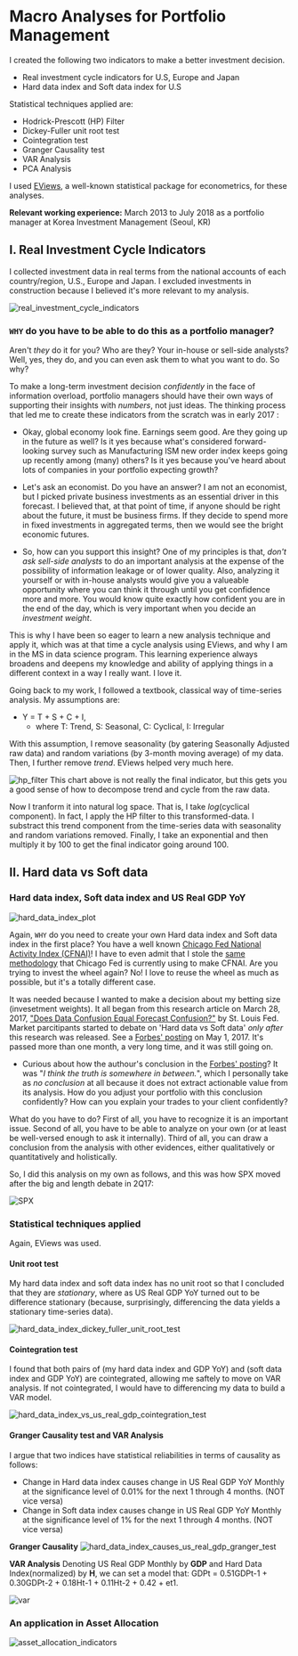 # Macro Analyses for Portfolio Management

I created the following two indicators to make a better investment decision.
- Real investment cycle indicators for U.S, Europe and Japan
- Hard data index and Soft data index for U.S

Statistical techniques applied are:
- Hodrick-Prescott (HP) Filter
- Dickey-Fuller unit root test
- Cointegration test
- Granger Causality test
- VAR Analysis
- PCA Analysis

I used [EViews](https://www.eviews.com/home.html), a well-known statistical package for econometrics, for these analyses.

**Relevant working experience:** March 2013 to July 2018 as a portfolio manager at Korea Investment Management (Seoul, KR)

## I. Real Investment Cycle Indicators
I collected investment data in real terms from the national accounts of each country/region, U.S., Europe and Japan. I excluded investments in construction because I believed it's more relevant to my analysis.

![real_investment_cycle_indicators](real_investment_cycle_indicators.jpg)

### `WHY` do you have to be able to do this as a portfolio manager?
Aren't *they* do it for you? Who are they? Your in-house or sell-side analysts? Well, yes, they do, and you can even ask them to what you want to do. So why?

To make a long-term investment decision *confidently* in the face of information overload, portfolio managers should have their own ways of supporting their insights with *numbers*, not just ideas. The thinking process that led me to create these indicators from the scratch was in early 2017 :

- Okay, global economy look fine. Earnings seem good. Are they going up in the future as well? Is it yes because what's considered forward-looking survey such as Manufacturing ISM new order index keeps going up recently among (many) others? Is it yes because you've heard about lots of companies in your portfolio expecting growth?

- Let's ask an economist. Do you have an answer? I am not an economist, but I picked private business investments as an essential driver in this forecast. I believed that, at that point of time, if anyone should be right about the future, it must be business firms. If they decide to spend more in fixed investments in aggregated terms, then we would see the bright economic futures.

- So, how can you support this insight? One of my principles is that, *don't ask sell-side analysts* to do an important analysis at the expense of the possibility of information leakage or of lower quality. Also, analyzing it yourself or with in-house analysts would give you a valueable opportunity where you can think it through until you get confidence more and more. You would know quite exactly how confident you are in the end of the day, which is very important when you decide an *investment weight*.

This is why I have been so eager to learn a new analysis technique and apply it, which was at that time a cycle analysis using EViews, and why I am in the MS in data science program. This learning experience always broadens and deepens my knowledge and ability of applying things in a different context in a way I really want. I love it.


Going back to my work, I followed a textbook, classical way of time-series analysis. My assumptions are:
- Y = T + S + C + I,
  - where T: Trend, S: Seasonal, C: Cyclical, I: Irregular
 
 With this assumption, I remove seasonality (by gatering Seasonally Adjusted raw data) and random variations (by 3-month moving average) of my data. Then, I further remove *trend*. EViews helped very much here.


![hp_filter](hp_filter.jpg)
This chart above is not really the final indicator, but this gets you a good sense of how to decompose trend and cycle from the raw data.

Now I tranform it into natural log space. That is, I take *log*(cyclical component). In fact, I apply the HP filter to this transformed-data. I substract this trend component from the time-series data with seasonality and random variations removed. Finally, I take an exponential and then multiply it by 100 to get the final indicator going around 100.



## II. Hard data vs Soft data
### Hard data index, Soft data index and US Real GDP YoY
![hard_data_index_plot](hard_data_index_plot.jpg)

Again, `WHY` do you need to create your own Hard data index and Soft data index in the first place? You have a well known [Chicago Fed National Activity Index (CFNAI)](https://www.chicagofed.org/research/data/cfnai/current-data)! I have to even admit that I stole the [same methodology](https://www.chicagofed.org/~/media/publications/cfnai/background/cfnai-background-pdf.pdf) that Chicago Fed is currently using to make CFNAI. Are you trying to invest the wheel again? No! I love to reuse the wheel as much as possible, but it's a totally different case.

It was needed because I wanted to make a decision about my betting size (invesetment weights). It all began from this research article on March 28, 2017, ["Does Data Confusion Equal Forecast Confusion?"](https://research.stlouisfed.org/publications/economic-synopses/2017/03/28/does-data-confusion-equal-forecast-confusion/) by St. Louis Fed. Market parcitipants started to debate on 'Hard data vs Soft data' *only after* this research was released. See a [Forbes' posting](https://www.forbes.com/sites/scottanderson/2017/05/01/the-hard-vs-soft-data-debate-rages-on/#6719103f52a1) on May 1, 2017. It's passed more than one month, a very long time, and it was still going on.

- Curious about how the authour's conclusion in the [Forbes' posting](https://www.forbes.com/sites/scottanderson/2017/05/01/the-hard-vs-soft-data-debate-rages-on/#6719103f52a1)? It was "*I think the truth is somewhere in between.*", which I personally take as *no conclusion* at all because it does not extract actionable value from its analysis. How do you adjust your portfolio with this conclusion confidently? How can you explain your trades to your client confidently?

What do you have to do? First of all, you have to recognize it is an important issue. Second of all, you have to be able to analyze on your own (or at least be well-versed enough to ask it internally). Third of all, you can draw a conclusion from the analysis with other evidences, either qualitatively or quantitatively and holistically.

So, I did this analysis on my own as follows, and this was how SPX moved after the big and length debate in 2Q17:

![SPX](spx.png)


### Statistical techniques applied
Again, EViews was used.

#### Unit root test
My hard data index and soft data index has no unit root so that I concluded that they are *stationary*, where as US Real GDP YoY turned out to be difference stationary (because, surprisingly, differencing the data yields a stationary time-series data).

![hard_data_index_dickey_fuller_unit_root_test](hard_data_index_dickey_fuller_unit_root_test.jpg)


#### Cointegration test
I found that both pairs of (my hard data index and GDP YoY) and  (soft data index and GDP YoY) are cointegrated, allowing me saftely to move on VAR analysis. If not cointegrated, I would have to differencing my data to build a VAR model.

![hard_data_index_vs_us_real_gdp_cointegration_test](hard_data_index_vs_us_real_gdp_cointegration_test.jpg)


#### Granger Causality test and VAR Analysis
I argue that two indices have statistical reliabilities in terms of causality as follows:

- Change in Hard data index causes change in US Real GDP YoY Monthly at the significance level of 0.01% for the next 1 through 4 months. (NOT vice versa)
- Change in Soft data index causes change in US Real GDP YoY Monthly at the significance level of 1% for the next 1 through 4 months. (NOT vice versa)

**Granger Causality**
![hard_data_index_causes_us_real_gdp_granger_test](hard_data_index_causes_us_real_gdp_granger_test.jpg)

**VAR Analysis**
Denoting US Real GDP Monthly by **GDP** and Hard Data Index(normalized) by **H**, we can set a model that:
GDPt = 0.51GDPt-1 + 0.30GDPt-2 + 0.18Ht-1 + 0.11Ht-2 + 0.42 + et1.

![var](var_analysis.jpg)




### An application in Asset Allocation
![asset_allocation_indicators](asset_allocation_indicators.jpg)


